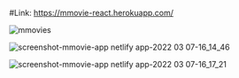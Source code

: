 #Link:  https://mmovie-react.herokuapp.com/

![mmovies](https://user-images.githubusercontent.com/61586802/167707266-f7211427-058a-4af1-98de-7f523af873d8.png)

![screenshot-mmovie-app netlify app-2022 03 07-16_14_46](https://user-images.githubusercontent.com/61586802/157062714-20933f6a-a4f9-40c0-93b1-ce8c688d29aa.png)


![screenshot-mmovie-app netlify app-2022 03 07-16_17_21](https://user-images.githubusercontent.com/61586802/157062729-9057bf1e-5aa9-459f-a6df-eaa2db5dc99b.png)
